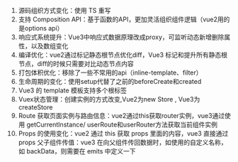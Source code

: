 1. 源码组织方式变化：使用 TS 重写
2. 支持 Composition API：基于函数的API，更加灵活组织组件逻辑（vue2用的是options api）
3. 响应式系统提升：Vue3中响应式数据原理改成proxy，可监听动态新增删除属性，以及数组变化
4. 编译优化：vue2通过标记静态根节点优化diff，Vue3 标记和提升所有静态根节点，diff的时候只需要对比动态节点内容
5. 打包体积优化：移除了一些不常用的api（inline-template、filter）
6. 生命周期的变化：使用setup代替了之前的beforeCreate和created
7. Vue3 的 template 模板支持多个根标签
8. Vuex状态管理：创建实例的方式改变,Vue2为new Store , Vue3为createStore
9. Route 获取页面实例与路由信息：vue2通过this获取router实例，vue3通过使用 
getCurrentInstance/ userRoute和userRouter方法获取当前组件实例
10. Props 的使用变化：vue2 通过 this 获取 props 里面的内容，vue3 直接通过 props
父子组件传值：vue3 在向父组件传回数据时，如使用的自定义名称，如 backData，则需要在 emits 中定义一下